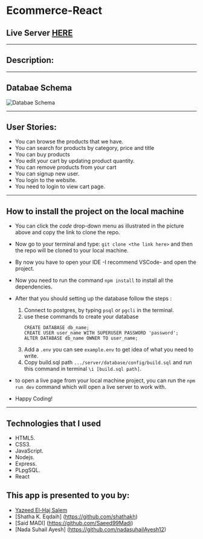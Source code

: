 # Ecommerce-React
## Live Server [HERE](https://reddit-yazeed.herokuapp.com/)
---
## Description:


---
## Databae Schema 

![Databae Schema](public/images/database-schema.png)

---
## User Stories:

- You can browse the products that we have.
- You can search for products by category, price and title
- You can buy products
- You edit your cart by updating product quantity.
- You can remove products from your cart
- You can signup new user.
- You login to the website.
- You need to login to view cart page.

---
##  How to install the project on the local machine

- You can click the _code_ drop-down menu as illustrated in the picture above and copy the link to clone the repo.
- Now go to your terminal and type: `git clone <the link here>` and then the repo will be cloned to your local machine.
- By now you have to open your IDE -I recommend VSCode- and open the project.
- Now you need to run the command `npm install` to install all the dependencies.
- After that you should setting up the database follow the steps :

    1.  Connect to postgres, by typing `psql` or `pgcli` in the terminal.
    2.  use these commands to create your database
        ```
        CREATE DATABASE db_name;
        CREATE USER user_name WITH SUPERUSER PASSWORD 'password';
        ALTER DATABASE db_name OWNER TO user_name;
        ```
    3.  Add a `.env` you can see ```example.env``` to get idea of what you need to write.
    4. Copy build.sql path ```.../server/database/config/build.sql``` and run this command in terminal ```\i [build.sql path]```.
- to open a live page from your local machine project, you can run the `npm run dev` command which will open a live server to work with.
- Happy Coding!

---
##  Technologies that I used

- HTML5.
- CSS3.
- JavaScript.
- Nodejs.
- Express.
- PLpgSQL.
- React

## This app is presented to you by:

- [Yazeed El-Haj Salem](https://github.com/ysalem-dev-89)
- [Shatha K. Eqdaih] (https://github.com/shathakh)
- [Said MADI] (https://github.com/Saeed99Madi)
- [Nada Suhail Ayesh] (https://github.com/nadasuhailAyesh12)
